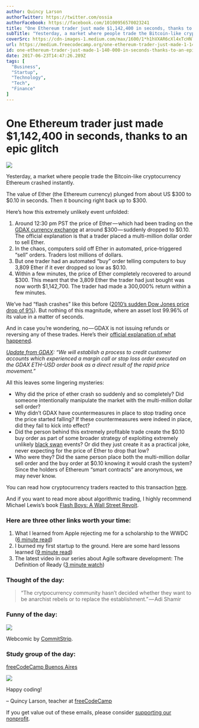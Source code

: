```yaml
---
author: Quincy Larson
authorTwitter: https://twitter.com/ossia
authorFacebook: https://facebook.com/10100956570023241
title: "One Ethereum trader just made $1,142,400 in seconds, thanks to an epic glitch"
subTitle: "Yesterday, a market where people trade the Bitcoin-like cryptocurrency Ethereum crashed instantly...."
coverSrc: https://cdn-images-1.medium.com/max/1600/1*h1hVXAR6cXl4xTcHNlIeoA.png
url: https://medium.freecodecamp.org/one-ethereum-trader-just-made-1-140-000-in-seconds-thanks-to-an-epic-glitch-48af7e0ffe49
id: one-ethereum-trader-just-made-1-140-000-in-seconds-thanks-to-an-epic-glitch-48af7e0ffe49
date: 2017-06-23T14:47:26.289Z
tags: [
  "Business",
  "Startup",
  "Technology",
  "Tech",
  "Finance"
]
---
```

# One Ethereum trader just made $1,142,400 in seconds, thanks to an epic glitch



![](https://cdn-images-1.medium.com/max/1600/1*h1hVXAR6cXl4xTcHNlIeoA.png)



Yesterday, a market where people trade the Bitcoin-like cryptocurrency Ethereum crashed instantly.

The value of Ether (the Ethereum currency) plunged from about US $300 to $0.10 in seconds. Then it bouncing right back up to $300.

Here’s how this extremely unlikely event unfolded:

1.  Around 12:30 pm PST the price of Ether — which had been trading on the [GDAX currency exchange](https://fcc.im/2rYzca5) at around $300 — suddenly dropped to $0.10\. The official explanation is that a trader placed a multi-million dollar order to sell Ether.
2.  In the chaos, computers sold off Ether in automated, price-triggered “sell” orders. Traders lost millions of dollars.
3.  But one trader had an automated “buy” order telling computers to buy 3,809 Ether if it ever dropped so low as $0.10.
4.  Within a few minutes, the price of Ether completely recovered to around $300\. This meant that the 3,809 Ether the trader had just bought was now worth $1,142,700\. The trader had made a 300,000% return within a few minutes.

We’ve had “flash crashes” like this before ([2010’s sudden Dow Jones price drop of 9%](https://fcc.im/2s3bPrl)). But nothing of this magnitude, where an asset lost 99.96% of its value in a matter of seconds.

And in case you’re wondering, no — GDAX is not issuing refunds or reversing any of these trades. Here’s their [official explanation of what happened](https://fcc.im/2tWFjII).

[_Update from GDAX_](https://blog.gdax.com/eth-usd-trading-update-2-216a3b946ef6)_: “We will establish a process to credit customer accounts which experienced a margin call or stop loss order executed on the GDAX ETH-USD order book as a direct result of the rapid price movement.”_

All this leaves some lingering mysteries:

*   Why did the price of ether crash so suddenly and so completely? Did someone intentionally manipulate the market with the multi-million dollar sell order?
*   Why didn’t GDAX have countermeasures in place to stop trading once the price started falling? If these countermeasures were indeed in place, did they fail to kick into effect?
*   Did the person behind this extremely profitable trade create the $0.10 buy order as part of some broader strategy of exploiting extremely unlikely [black swan](https://fcc.im/2t2WXO7) events? Or did they just create it as a practical joke, never expecting for the price of Ether to drop that low?
*   Who were they? Did the same person place both the multi-million dollar sell order and the buy order at $0.10 knowing it would crash the system? Since the holders of Ethereum “smart contracts” are anonymous, we may never know.

You can read how cryptocurrency traders reacted to this transaction [here](https://fcc.im/2tWiDrZ).

And if you want to read more about algorithmic trading, I highly recommend Michael Lewis’s book [Flash Boys: A Wall Street Revolt](https://fcc.im/2t26cyt).

### Here are three other links worth your time:

1.  What I learned from Apple rejecting me for a scholarship to the WWDC ([6 minute read](https://fcc.im/2sJRSI9))
2.  I burned my first startup to the ground. Here are some hard lessons learned ([9 minute read](https://fcc.im/2tWxl2e))
3.  The latest video in our series about Agile software development: The Definition of Ready ([3 minute watch](https://fcc.im/2rYR2K5))

### Thought of the day:

> “The crytpocurrency community hasn’t decided whether they want to be anarchist rebels or to replace the establishment.” — Adi Shamir

### Funny of the day:



![](https://cdn-images-1.medium.com/max/1600/1*iW0vzs7ql0gGQNFAYh9wUw.jpeg)



Webcomic by [CommitStrip](https://fcc.im/2tWCB69).

### Study group of the day:

[freeCodeCamp Buenos Aires](https://fcc.im/2sofcJT)



![](https://cdn-images-1.medium.com/max/1600/1*tNUQQEGUnVMDAodcbFqoYA.jpeg)



Happy coding!

– Quincy Larson, teacher at [freeCodeCamp](http://bit.ly/2j7Q1dN)

If you get value out of these emails, please consider [supporting our nonprofit](http://bit.ly/donate-to-fcc).








